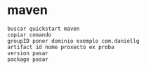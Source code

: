 # maven

    buscar quickstart maven
    copiar comando
    groupID poner dominio exemplo com.daniellg
    artifact id nome proxecto ex proba
    version pasar
    package pasar